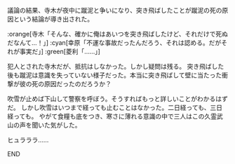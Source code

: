 議論の結果、寺木が夜中に蹴泥と争いになり、突き飛ばしたことが蹴泥の死の原因という結論が導き出された。

:orange[寺木「そんな、確かに俺はあいつを突き飛ばしたけど、それだけで死ぬだなんて…！」]
:cyan[幸原「不運な事故だったんだろう、それは認める。だがそれが事実だ」]
:green[菱利「……」]

犯人とされた寺木だが、抵抗はしなかった。しかし疑問は残る。
突き飛ばした後も蹴泥は意識を失っていない様子だった。本当に突き飛ばして壁に当たった衝撃が彼の死の原因だったのだろうか？

吹雪が止めば下山して警察を呼ぼう。そうすればもっと詳しいことがわかるはずだ。
しかし吹雪はいつまで経っても止むことはなかった。二日経っても、三日経っても。
やがて食糧も底をつき、寒さに薄れる意識の中で三人はこの久霊武山の声を聞いた気がした。

ヒュラララ……

END